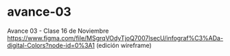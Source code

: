 # avance-03
Avance 03 - Clase 16 de Noviembre
https://www.figma.com/file/MSgrqVOdyTjoQ7007lsecU/infograf%C3%ADa-digital-Colors?node-id=0%3A1 (edición wireframe)
